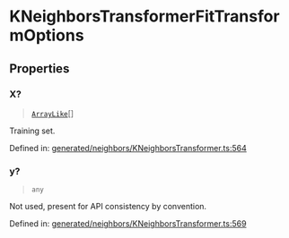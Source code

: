 # KNeighborsTransformerFitTransformOptions

## Properties

### X?

> [`ArrayLike`](../types/ArrayLike.md)[]

Training set.

Defined in:  [generated/neighbors/KNeighborsTransformer.ts:564](https://github.com/transitive-bullshit/scikit-learn-ts/blob/92ab806/packages/sklearn/src/generated/neighbors/KNeighborsTransformer.ts#L564)

### y?

> `any`

Not used, present for API consistency by convention.

Defined in:  [generated/neighbors/KNeighborsTransformer.ts:569](https://github.com/transitive-bullshit/scikit-learn-ts/blob/92ab806/packages/sklearn/src/generated/neighbors/KNeighborsTransformer.ts#L569)
